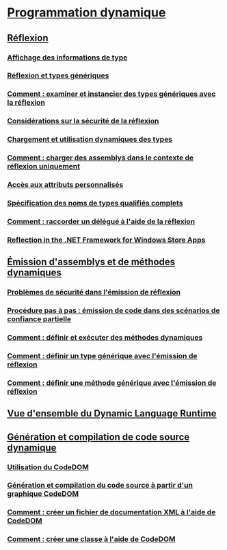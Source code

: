 # [Programmation dynamique](index.md)
## [Réflexion](reflection.md)
### [Affichage des informations de type](viewing-type-information.md)
### [Réflexion et types génériques](reflection-and-generic-types.md)
### [Comment : examiner et instancier des types génériques avec la réflexion](how-to-examine-and-instantiate-generic-types-with-reflection.md)
### [Considérations sur la sécurité de la réflexion](security-considerations-for-reflection.md)
### [Chargement et utilisation dynamiques des types](dynamically-loading-and-using-types.md)
### [Comment : charger des assemblys dans le contexte de réflexion uniquement](how-to-load-assemblies-into-the-reflection-only-context.md)
### [Accès aux attributs personnalisés](accessing-custom-attributes.md)
### [Spécification des noms de types qualifiés complets](specifying-fully-qualified-type-names.md)
### [Comment : raccorder un délégué à l'aide de la réflexion](how-to-hook-up-a-delegate-using-reflection.md)
### [Reflection in the .NET Framework for Windows Store Apps](reflection-for-windows-store-apps.md)
## [Émission d'assemblys et de méthodes dynamiques](emitting-dynamic-methods-and-assemblies.md)
### [Problèmes de sécurité dans l'émission de réflexion](security-issues-in-reflection-emit.md)
### [Procédure pas à pas : émission de code dans des scénarios de confiance partielle](walkthrough-emitting-code-in-partial-trust-scenarios.md)
### [Comment : définir et exécuter des méthodes dynamiques](how-to-define-and-execute-dynamic-methods.md)
### [Comment : définir un type générique avec l'émission de réflexion](how-to-define-a-generic-type-with-reflection-emit.md)
### [Comment : définir une méthode générique avec l'émission de réflexion](how-to-define-a-generic-method-with-reflection-emit.md)
## [Vue d'ensemble du Dynamic Language Runtime](dynamic-language-runtime-overview.md)
## [Génération et compilation de code source dynamique](dynamic-source-code-generation-and-compilation.md)
### [Utilisation du CodeDOM](using-the-codedom.md)
### [Génération et compilation du code source à partir d'un graphique CodeDOM](generating-and-compiling-source-code-from-a-codedom-graph.md)
### [Comment : créer un fichier de documentation XML à l'aide de CodeDOM](how-to-create-an-xml-documentation-file-using-codedom.md)
### [Comment : créer une classe à l'aide de CodeDOM](how-to-create-a-class-using-codedom.md)
